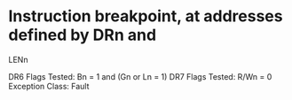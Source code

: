 # Instruction breakpoint, at addresses defined by DRn and
LENn

DR6 Flags Tested: Bn = 1 and
(Gn or Ln = 1)
DR7 Flags Tested: R/Wn = 0
Exception Class: Fault